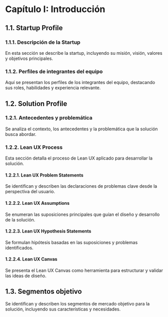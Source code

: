 # Capítulo I: Introducción

## 1.1. Startup Profile

### 1.1.1. Descripción de la Startup
En esta sección se describe la startup, incluyendo su misión, visión, valores y objetivos principales.

### 1.1.2. Perfiles de integrantes del equipo
Aquí se presentan los perfiles de los integrantes del equipo, destacando sus roles, habilidades y experiencia relevante.

## 1.2. Solution Profile

### 1.2.1. Antecedentes y problemática
Se analiza el contexto, los antecedentes y la problemática que la solución busca abordar.

### 1.2.2. Lean UX Process
Esta sección detalla el proceso de Lean UX aplicado para desarrollar la solución.

#### 1.2.2.1. Lean UX Problem Statements
Se identifican y describen las declaraciones de problemas clave desde la perspectiva del usuario.

#### 1.2.2.2. Lean UX Assumptions
Se enumeran las suposiciones principales que guían el diseño y desarrollo de la solución.

#### 1.2.2.3. Lean UX Hypothesis Statements
Se formulan hipótesis basadas en las suposiciones y problemas identificados.

#### 1.2.2.4. Lean UX Canvas
Se presenta el Lean UX Canvas como herramienta para estructurar y validar las ideas de diseño.

## 1.3. Segmentos objetivo
Se identifican y describen los segmentos de mercado objetivo para la solución, incluyendo sus características y necesidades.